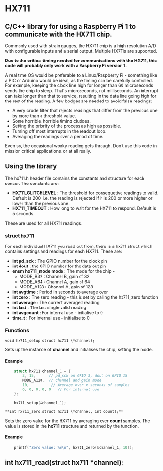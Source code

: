 # HX711
## C/C++ library for using a Raspberry Pi 1 to communicate with the HX711 chip.

Commonly used with strain gauges, the HX711 chip is a high resolution A/D with configurable inputs and a serial output. Multiple HX711s are supported.

**Due to the critical timing needed for communications with the HX711, this code will probably only work with a Raspberry Pi version 1.**

A real time OS would be preferable to a Linux/Raspberry Pi - something like a PIC or Arduino would be ideal, as the timing can be carefully controlled. For example, keeping the clock line high for longer than 60 microseconds sends the chip to sleep. That's microseconds, not milliseconds. An interrupt can take longer than that to service, resulting in the data line going high for the rest of the reading. A few bodges are needed to avoid false readings:

* A very crude filter that rejects readings that differ from the previous one by more than a threshold value.
* Some horrible, horrible timing cludges.
* Setting the priority of the process as high as possible.
* Turning off most interrupts in the readout loop.
* Averaging the readings over a period of time.

Even so, the occasional wonky reading gets through. Don't use this code in mission critical applications, or at all really. 

## Using the library

The hx711.h header file contains the constants and structure for each sensor. The constants are:

* **HX711_GLITCHLEVEL** : The threshold for consequetive readings to valid. Default is 200, i.e. the reading is rejected if it is 200 or more higher or lower than the previous one.
* **HX711_TIMEOUT** : How long to wait for the HX711 to respond. Default is 5 seconds.

These are used for all HX711 readings.

### struct hx711

For each individual HX711 you read out from, there is a hx711 struct which contains settings and readings for each HX711. These are:

* **int pd_sck** : The GPIO number for the clock pin
* **int dout** : the GPIO number for the data out pin 
* **enum hx711_mode mode** : The mode for the chip -
  * MODE_B32 : Channel B, gain of 32
  * MODE_A64 : Channel A, gain of 64
  * MODE_A128 : Channel A, gain of 128
* **int avgtime** : Period in seconds to average over
* **int zero** : The zero reading - this is set by calling the hx711_zero function
* **int average** : The current averaged reading
* **int last** : The last single valid reading
* **int avgcount** : For internal use - initialise to 0
* **time_t** : For internal use - initialise to 0

### Functions

    void hx711_setup(struct hx711 \*channel);

Sets up the instance of **channel** and initialises the chip, setting the mode.

#### Example
```C
    struct hx711 channel_1 = {
        3, 15,      // pd_sck on GPIO 3, dout on GPIO 15
        MODE_A128,  // channel and gain mode
        10,          // Average over x seconds of samples
        0, 0, 0, 0, 0   // For internal use
    };

    hx711_setup(&channel_1);
```

    **int hx711_zero(struct hx711 \*channel, int count);**

Sets the zero value for the HX711 by averaging over **count** samples. The value is stored in the **hx711** structure and returned by the function.

#### Example
```C
    printf("Zero value: %d\n", hx711_zero(&channel_1, 10));
```

##    int hx711_read(struct hx711 \*channel);

